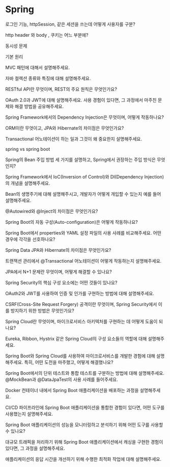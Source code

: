 # Spring

로그인 기능, httpSession, 같은 세션을 쓰는데 어떻게 사용자를 구분?

http header 와 body , 쿠키는 어느 부분에?

동시성 문제

기본 원리

MVC 패턴에 대해서 설명해주세요.

자바 컬렉션 종류와 특징에 대해 설명해주세요.

RESTful API란 무엇이며, REST의 주요 원칙은 무엇인가요?

OAuth 2.0과 JWT에 대해 설명해주세요. 사용 경험이 있다면, 그 과정에서 마주친 문제와 해결 방법을 공유해주세요.

Spring Framework에서의 Dependency Injection은 무엇이며, 어떻게 작동하나요?

ORM이란 무엇이고, JPA와 Hibernate의 차이점은 무엇인가요?

Transactional 어노테이션이 하는 일과 그것이 왜 중요한지 설명해주세요.

spring vs spring boot

Spring의 Bean 주입 방법 세 가지를 설명하고, Spring에서 권장하는 주입 방식은 무엇인지?

Spring Framework에서 IoC(Inversion of Control)와 DI(Dependency Injection)의 개념을 설명해주세요.

Bean의 생명주기에 대해 설명해주시고, 개발자가 어떻게 개입할 수 있는지 예를 들어 설명해주세요.

@Autowired와 @Inject의 차이점은 무엇인가요?

Spring Boot의 자동 구성(Auto-configuration)은 어떻게 작동하나요?

Spring Boot에서 properties와 YAML 설정 파일의 사용 사례를 비교해주세요. 어떤 경우에 각각을 선호하나요?

Spring Data JPA와 Hibernate의 차이점은 무엇인가요?

트랜잭션 관리에서 @Transactional 어노테이션이 어떻게 작동하는지 설명해주세요.

JPA에서 N+1 문제란 무엇이며, 어떻게 해결할 수 있나요?

Spring Security의 핵심 구성 요소에는 어떤 것들이 있나요?

OAuth2와 JWT를 사용하여 인증 및 인가를 구현하는 방법에 대해 설명해주세요.

CSRF(Cross-Site Request Forgery) 공격이란 무엇이며, Spring Security에서 이를 방지하기 위한 방법은 무엇인가요?

Spring Cloud란 무엇이며, 마이크로서비스 아키텍처를 구현하는 데 어떻게 도움이 되나요?

Eureka, Ribbon, Hystrix 같은 Spring Cloud의 구성 요소들의 역할에 대해 설명해주세요.

Spring Boot와 Spring Cloud를 사용하여 마이크로서비스를 개발한 경험에 대해 설명해주세요. 특히, 어떤 도전을 마주했고, 어떻게 해결했나요?

Spring Boot에서의 단위 테스트와 통합 테스트를 구분하는 방법에 대해 설명해주세요. @MockBean과 @DataJpaTest의 사용 사례를 들어주세요.

Docker 컨테이너 내에서 Spring Boot 애플리케이션을 배포하는 과정을 설명해주세요.

CI/CD 파이프라인에 Spring Boot 애플리케이션을 통합한 경험이 있다면, 어떤 도구를 사용했는지 설명해주세요.

Spring Boot 애플리케이션의 성능을 모니터링하고 분석하기 위해 어떤 도구를 사용할 수 있나요?

대규모 트래픽을 처리하기 위해 Spring Boot 애플리케이션에서 캐싱을 구현한 경험이 있다면, 그 과정을 설명해주세요.

애플리케이션의 응답 시간을 개선하기 위해 수행한 최적화 작업에 대해 설명해주세요.